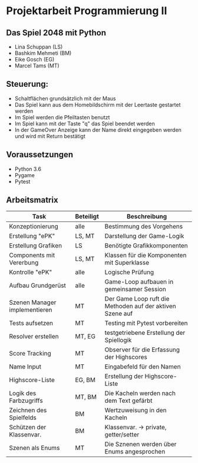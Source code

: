 # Projektarbeit Programmierung II

## Das Spiel 2048 mit Python

- Lina Schuppan (LS)
- Bashkim Mehmeti (BM)
- Eike Gosch (EG)
- Marcel Tams (MT)

## Steuerung:
 
- Schaltflächen grundsätzlich mit der Maus
- Das Spiel kann aus dem Homebildschirm mit der Leertaste gestartet werden
- Im Spiel werden die Pfeiltasten benutzt
- Im Spiel kann mit der Taste "q" das Spiel beendet werden
- In der GameOver Anzeige kann der Name direkt eingegeben werden und wird mit Return bestätigt

## Voraussetzungen

- Python 3.6
- Pygame
- Pytest

## Arbeitsmatrix

| Task                          | Beteiligt | Beschreibung                                              |
|-------------------------------|-----------|-----------------------------------------------------------|
| Konzeptionierung              | alle      | Bestimmung des Vorgehens                                  |
| Erstellung "ePK"              | LS, MT    | Darstellung der Game-Logik                                |
| Erstellung Grafiken           | LS        | Benötigte Grafikkomponenten                               |
| Components mit Vererbung      | LS, MT    | Klassen für die Komponenten mit Superklasse               |
| Kontrolle "ePK"               | alle      | Logische Prüfung                                          |
| Aufbau Grundgerüst            | alle      | Game-Loop aufbauen in gemeinsamer Session                 |
| Szenen Manager implementieren | MT        | Der Game Loop ruft die Methoden auf der aktiven Szene auf |
| Tests aufsetzen               | MT        | Testing mit Pytest vorbereiten                            |
| Resolver erstellen            | MT, EG    | testgetriebene Erstellung der Spiellogik                  |
| Score Tracking                | MT        | Observer für die Erfassung der Highscores                 |
| Name Input                    | MT        | Eingabefeld für den Namen                                 |
| Highscore-Liste               | EG, BM    | Erstellung der Highscore-Liste                            |
| Logik des Farbzugriffs        | MT, BM    | Die Kacheln werden nach dem Text gefärbt                  |
| Zeichnen des Spielfelds       | BM        | Wertzuweisung in den Kacheln                              |
| Schützen der Klassenvar.      | BM        | Klassenvar. -> private, getter/setter                     |
| Szenen als Enums              | MT        | Die Sznenen werden über Enums angesprochen                |
